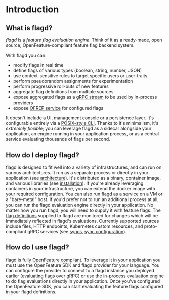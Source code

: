 # Introduction

## What is flagd?

_flagd_ is a _feature flag evaluation engine_.
Think of it as a ready-made, open source, OpenFeature-compliant feature flag backend system.

With flagd you can:

* modify flags in real time
* define flags of various types (boolean, string, number, JSON)
* use context-sensitive rules to target specific users or user-traits
* perform pseudorandom assignments for experimentation
* perform progressive roll-outs of new features
* aggregate flag definitions from multiple sources
* expose aggregated flags as a [gRPC stream](./reference/grpc-sync-service.md) to be used by in-process providers
* expose [OFREP service](./reference/flagd-ofrep.md) for configured flags

It doesn't include a UI, management console or a persistence layer.
It's configurable entirely via a [POSIX-style CLI](./reference/flagd-cli/flagd.md).
Thanks to it's minimalism, it's _extremely flexible_; you can leverage flagd as a sidecar alongside your application, an engine running in your application process, or as a central service evaluating thousands of flags per second.

## How do I deploy flagd?

flagd is designed to fit well into a variety of infrastructures, and can run on various architectures.
It run as a separate process or directly in your application (see [architecture](./architecture.md)).
It's distributed as a binary, container image, and various libraries (see [installation](./installation.md)).
If you're already leveraging containers in your infrastructure, you can extend the docker image with your required configuration.
You can also run flagd as a service on a VM or a "bare-metal" host.
If you'd prefer not to run an additional process at all, you can run the flagd evaluation engine directly in your application.
No matter how you run flagd, you will need to supply it with feature flags.
The [flag definitions](./reference/flag-definitions.md) supplied to flagd are monitored for changes which will be immediately reflected in flagd's evaluations.
Currently supported sources include files, HTTP endpoints, Kubernetes custom resources, and proto-compliant gRPC services (see [syncs](./concepts/syncs.md), [sync configuration](./reference/sync-configuration.md)).

## How do I use flagd?

flagd is fully [OpenFeature compliant](./concepts/feature-flagging.md#openfeature-compliance).
To leverage it in your application you must use the OpenFeature SDK and flagd provider for your language.
You can configure the provider to connect to a flagd instance you deployed earlier (evaluating flags over gRPC) or use the in-process evaluation engine to do flag evaluations directly in your application.
Once you've configured the OpenFeature SDK, you can start evaluating the feature flags configured in your flagd definitions.
